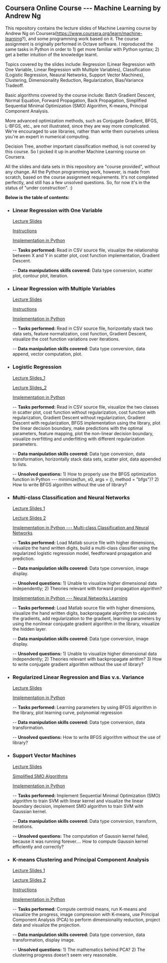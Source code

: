 ## **Coursera Online Course --- Machine Learning by Andrew Ng**

This repository contains the lecture slides of Machine Learning course by Andrew Ng on Coursera(https://www.coursera.org/learn/machine-learning?), and some programming work based on it. The course assignment is originally performed in Octave software. I reproduced the same tasks in Python in order to 1) get more familiar with Python syntax; 2) get a better intuition of the knowledge learnt.

Topics covered by the slides include: Regression (Linear Regression with One Variable, Linear Regression with Multiple Variables), Classification (Logistic Regression, Neaural Networks, Support Vector Machines), Clustering, Dimensionality Reduction, Regularization, Bias/Variance Tradeoff.     

Basic algorithms covered by the course include: Batch Gradient Descent, Normal Equation, Forward Propagation, Back Propagation, Simplified Sequential Minimal Optimization (SMO) Algorithm, K-means, Principal Component Analysis.            

More advanced optimization methods, such as Conjugate Gradient, BFGS, L-BFGS, etc., are not illustrated, since they are way more complicated. We're encouraged to use libraries, rather than write them ourselves unless you're an expert in numerical computing.

Decision Tree, another important classification method, is not covered by this course. So I picked it up in another Machine Learning course on Coursera.

All the slides and data sets in this repository are "course provided", without any change. All the Python programming work, however, is made from scratch, based on the course assignment requirements. It's not completed perfectly, and still has a few unsolved questions. So, for now it's in the status of "under construction". :)



**Below is the table of contents:**

- ### **Linear Regression with One Variable**

    [Lecture Slides](https://github.com/lxn1021/Notes-Machine-Learning-Course-by-Andrew-Ng/blob/master/lecture%202.pdf)
    
    [Instructions](https://github.com/lxn1021/Machine-Learning-Online-Course-Coursera-Stanford---in-Python/blob/master/ex1.pdf)
    
    [Implementation in Python](https://github.com/lxn1021/Notes-Machine-Learning-Course-by-Andrew-Ng/blob/master/Linear%20Regression%20with%20One%20Variable_2.ipynb)
    
    -- **Tasks performed:** Read in CSV source file, visualize the relationship between X and Y in scatter plot, cost function implementation, Gradient Descent.
    
    -- **Data manipulations skills covered:** Data type conversion, scatter plot, contour plot, iteration. 
    

- ### **Linear Regression with Multiple Variables**
    
    [Lecture Slides](https://github.com/lxn1021/Notes-Machine-Learning-Course-by-Andrew-Ng/blob/master/lecture%204.pdf)
    
    [Instructions](https://github.com/lxn1021/Machine-Learning-Online-Course-Coursera-Stanford---in-Python/blob/master/ex1.pdf)

    [Implementation in Python](https://github.com/lxn1021/Notes-Machine-Learning-Course-by-Andrew-Ng/blob/master/Linear%20Regression%20with%20Multiple%20Variables_2.ipynb)
    
    -- **Tasks performed:** Read in CSV source file, horizontally stack two data sets, feature normalization, cost function, Gradient Descent, visualize the cost function variations over iterations.
    
    -- **Data manipulation skills covered:** Data type conversion, data append, vector computation, plot.
    

- ### **Logistic Regression**
    
    [Lecture Slides_1](https://github.com/lxn1021/Notes-Machine-Learning-Course-by-Andrew-Ng/blob/master/lecture%206.pdf)
    
    [Lecture Slides_2](https://github.com/lxn1021/Machine-Learning-Online-Course-Coursera-Stanford---in-Python/blob/master/lecture%207.pdf)
    
    [Implementation in Python](https://github.com/lxn1021/Notes-Machine-Learning-Course-by-Andrew-Ng/blob/master/Logistic%20Regression_2.ipynb)
    
    -- **Tasks performed:** Read in CSV source file, visualize the two classes in scatter plot, cost function without regularization, cost function with regularization, Gradient Descent without regularization, Gradient Descent with regularization, BFGS implementation using the library, plot the linear decision boundary, make predictions with the optimal parameters, feature mapping, plot the non-linear decision boundary, visualize overfitting and underfitting with different regularization parameters.
    
    -- **Data manipulation skills covered:** Data type conversion, data transformation, horizontally stack data sets, scatter plot, data appended to lists.
    
    -- **Unsolved questions:** 1) How to properly use the BFGS optimization function in Python --- minimize(fun, x0, args = (), method = "bfgs")?   2) How to write BFGS algorithm without the use of library? 


- ### **Multi-class Classification and Neural Networks**
    
    [Lecture Slides 1](https://github.com/lxn1021/Notes-Machine-Learning-Course-by-Andrew-Ng/blob/master/lecture%208.pdf)
    
    [Lecture Slides 2](https://github.com/lxn1021/Notes-Machine-Learning-Course-by-Andrew-Ng/blob/master/lecture%209.pdf)
    
    [Implementation in Python --- Multi-class Classification and Neural Networks](https://github.com/lxn1021/Notes-Machine-Learning-Course-by-Andrew-Ng/blob/master/Multi-class%20Classification%20and%20Neural%20Networks_2.ipynb)
    
    -- **Tasks performed:** Load Matlab source file with higher dimensions, visualize the hand written digits, build a multi-class classifier using the regularized logistic regression model, feedforward propagation and prediction. 
    
    -- **Data manipulation skills covered:** Data type conversion, image display.
    
    -- **Unsolved questions:** 1) Unable to visualize higher dimensional data independently;   2) Theories relevant with forward propagation algorithm?

    [Implementation in Python --- Neural Networks Learning](https://github.com/lxn1021/Notes-Machine-Learning-Course-by-Andrew-Ng/blob/master/Neural%20Networks%20Learning_2.ipynb)
    
    -- **Tasks performed:** Load Matlab source file with higher dimensions, visualize the hand written digits, backpropagate algorithm to calculate the gradients, add regularization to the gradient, learning parameters by using the nonlinear conjugate gradient algorithm in the library, visualize the hidden layer.
    
    -- **Data manipulation skills covered:** Data type conversion, image display.
    
    -- **Unsolved questions:** 1) Unable to visualize higher dimensional data independently;   2) Theories relevant with backpropagate alrithm?   3) How to write conjugate gradient algorithm without the use of library?
    

- ### **Regularized Linear Regression and Bias v.s. Variance**

    [Lecture Slides](https://github.com/lxn1021/Notes-Machine-Learning-Course-by-Andrew-Ng/blob/master/lecture%2010.pdf)
    
    [Implementation in Python](https://github.com/lxn1021/Notes-Machine-Learning-Course-by-Andrew-Ng/blob/master/Regularized%20Linear%20Regression%20and%20Bias%20v.s.%20Variance_2.ipynb)
    
    -- **Tasks performed:** Learning parameters by using BFGS algorithm in the library, plot learning curve, polynomial regression
    
    -- **Data manipulation skills covered:** Data type conversion, data transformation.
    
    -- **Unsolved questions:** How to write BFGS algorithm without the use of library?   


- ### **Support Vector Machines**

    [Lecture Slides](https://github.com/lxn1021/Notes-Machine-Learning-Course-by-Andrew-Ng/blob/master/lecture%2012.pdf)
    
    [Simplified SMO Algorithms](https://github.com/lxn1021/Notes-Machine-Learning-Course-by-Andrew-Ng/blob/master/Simplified%20SMO%20Algorithm.pdf)
    
    [Implementation in Python](https://github.com/lxn1021/Notes-Machine-Learning-Course-by-Andrew-Ng/blob/master/Support%20Vector%20Machines.ipynb)
    
    -- **Tasks performed:** Implement Sequential Minimal Optimization (SMO) algorithm to train SVM with linear kernel and visualize the linear boundary decision, implement SMO algorithm to train SVM with Gaussian kernel.
    
    -- **Data manipulation skills covered:** Data type conversion, transform, iterations.
    
    -- **Unsolved questions:** The computation of Gaussin kernel failed, because it was running forever.... How to compute Gaussin kernel efficiently and correctly? 


- ### **K-means Clustering and Principal Component Analysis**
    
    [Lecture Slides 1](https://github.com/lxn1021/Notes-Machine-Learning-Course-by-Andrew-Ng/blob/master/lecture%2013.pdf)
    
    [Lecture Slides 2](https://github.com/lxn1021/Notes-Machine-Learning-Course-by-Andrew-Ng/blob/master/lecture%2014.pdf)
    
    [Instructions](https://github.com/lxn1021/Machine-Learning-Online-Course-Coursera-Stanford---in-Python/blob/master/ex7.pdf)
   
    [Implementation in Python](https://github.com/lxn1021/Notes-Machine-Learning-Course-by-Andrew-Ng/blob/master/K-means%20Clustering%20and%20Principal%20Component%20Analysis.ipynb)
    
    -- **Tasks performed:** Compute centroid means, run K-means and visualize the progress, image compression with K-means, use Principal Component Analysis (PCA) to perform dimensionality reduction, project data and visualize the projection.
    
    -- **Data manipulation skills covered:** Data type conversion, data transformation, display image.
    
    -- **Unsolved questions:** 1) The mathematics behind PCA?   2) The clustering progress doesn't seem very reasonable.
